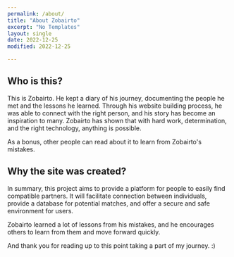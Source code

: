 ```yaml
---
permalink: /about/
title: "About Zobairto"
excerpt: "No Templates"
layout: single
date: 2022-12-25
modified: 2022-12-25

---
```

## Who is this?
This is Zobairto. He kept a diary of his journey, documenting the people he met and the lessons he learned. Through his website building process, he was able to connect with the right person, and his story has become an inspiration to many. Zobairto has shown that with hard work, determination, and the right technology, anything is possible.

As a bonus, other people can read about it to learn from Zobairto's mistakes. 

## Why the site was created?
In summary, this project aims to provide a platform for people to easily find compatible partners. It will facilitate connection between individuals, provide a database for potential matches, and offer a secure and safe environment for users.

Zobairto learned a lot of lessons from his mistakes, and he encourages others to learn from them and move forward quickly. 

And thank you for reading up to this point taking a part of my journey. :)  
